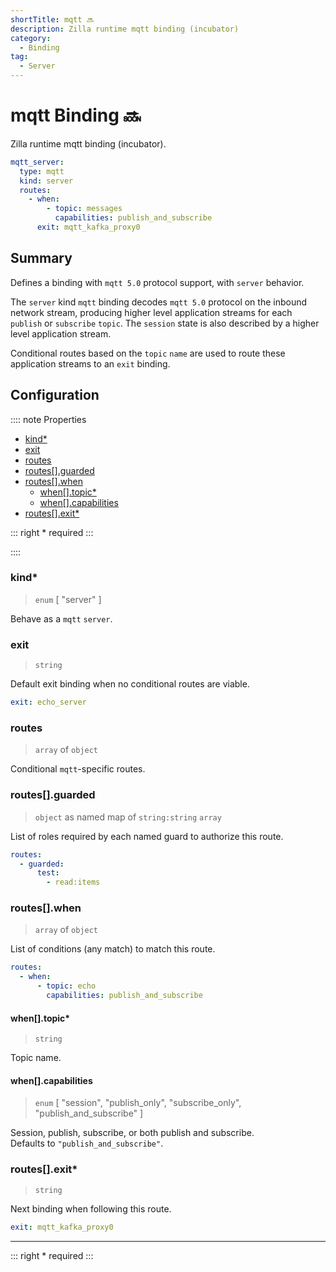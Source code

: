 ```yaml
---
shortTitle: mqtt 🔜
description: Zilla runtime mqtt binding (incubator)
category:
  - Binding
tag:
  - Server
---
```


# mqtt Binding 🔜

Zilla runtime mqtt binding (incubator).

```yaml {2}
mqtt_server:
  type: mqtt
  kind: server
  routes:
    - when:
        - topic: messages
          capabilities: publish_and_subscribe
      exit: mqtt_kafka_proxy0
```

## Summary

Defines a binding with `mqtt 5.0` protocol support, with `server` behavior.

The `server` kind `mqtt` binding decodes `mqtt 5.0` protocol on the inbound network stream, producing higher level application streams for each `publish` or `subscribe` `topic`. The `session` state is also described by a higher level application stream.

Conditional routes based on the `topic` `name` are used to route these application streams to an `exit` binding.

## Configuration

:::: note Properties

- [kind\*](#kind)
- [exit](#exit)
- [routes](#routes)
- [routes\[\].guarded](#routes-guarded)
- [routes\[\].when](#routes-when)
  - [when\[\].topic\*](#when-topic)
  - [when\[\].capabilities](#when-capabilities)
- [routes\[\].exit\*](#routes-exit)

::: right
\* required
:::

::::

### kind\*

> `enum` [ "server" ]

Behave as a `mqtt` `server`.

### exit

> `string`

Default exit binding when no conditional routes are viable.

```yaml
exit: echo_server
```

### routes

> `array` of `object`

Conditional `mqtt`-specific routes.

### routes[].guarded

> `object` as named map of `string:string` `array`

List of roles required by each named guard to authorize this route.

```yaml
routes:
  - guarded:
      test:
        - read:items
```

### routes[].when

> `array` of `object`

List of conditions (any match) to match this route.

```yaml
routes:
  - when:
      - topic: echo
        capabilities: publish_and_subscribe
```

#### when[].topic\*

> `string`

Topic name.

#### when[].capabilities

> `enum` [ "session", "publish_only", "subscribe_only", "publish_and_subscribe" ]

Session, publish, subscribe, or both publish and subscribe.\
Defaults to `"publish_and_subscribe"`.

### routes[].exit\*

> `string`

Next binding when following this route.

```yaml
exit: mqtt_kafka_proxy0
```

---

::: right
\* required
:::
